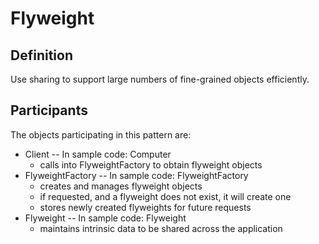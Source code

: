 # Flyweight
## Definition
Use sharing to support large numbers of fine-grained objects efficiently.

## Participants
The objects participating in this pattern are:

- Client -- In sample code: Computer
    - calls into FlyweightFactory to obtain flyweight objects
- FlyweightFactory -- In sample code: FlyweightFactory
    - creates and manages flyweight objects
    - if requested, and a flyweight does not exist, it will create one
    - stores newly created flyweights for future requests
- Flyweight -- In sample code: Flyweight
    - maintains intrinsic data to be shared across the application
    